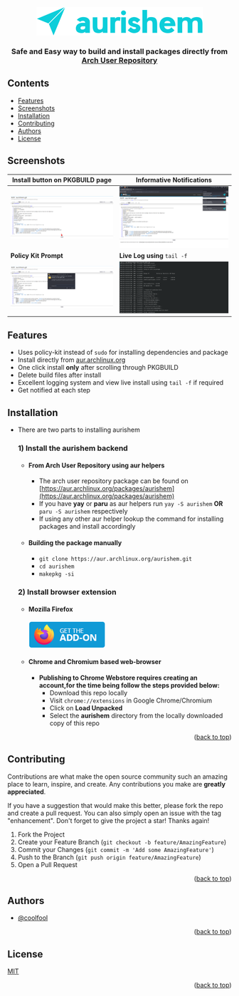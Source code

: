 <div align="center" id = "top">
  <img src="static/aurishem.png"  alt="aurishem logo"/>
  <h3>Safe and Easy way to build and install packages directly from <a href="https://aur.archlinux.org">Arch User Repository</a></h3> 
</div>

## Contents
- [Features](#Features)
- [Screenshots](#Screenshots)
- [Installation](#Installation)
- [Contributing](#Contributing)
- [Authors](#Authors)
- [License](#License)

## Screenshots

| Install button on PKGBUILD page                                                                                       | Informative Notifications                                                                                                |
|-----------------------------------------------------------------------------------------------------------------------|--------------------------------------------------------------------------------------------------------------------------|
| ![Install Button](https://raw.githubusercontent.com/CoolFool/aurishem-extension/main/static/install_button.png)       | ![Informative Notifications](https://raw.githubusercontent.com/CoolFool/aurishem-extension/main/static/notification.png) |                                                                                                               |                                                                                                               |
| **Policy Kit Prompt**                                                                                                 | **Live Log using** `tail -f`                                                                                             |
| ![Policy Kit Prompt](https://raw.githubusercontent.com/CoolFool/aurishem-extension/main/static/policy-kit-prompt.png) | ![Live Log](https://raw.githubusercontent.com/CoolFool/aurishem-extension/main/static/live-log.png)                      |



## Features

- Uses policy-kit instead of `sudo` for installing dependencies and package
- Install directly from [aur.archlinux.org](https://aur.archlinux.org)
- One click install **only** after scrolling through PKGBUILD
- Delete build files after install
- Excellent logging system and view live install using `tail -f` if required
- Get notified at each step

## Installation
- There are two parts to installing aurishem
  ### 1) Install the aurishem backend
  - #### From Arch User Repository using aur helpers
    - The arch user repository package can be found on [https://aur.archlinux.org/packages/aurishem](https://aur.archlinux.org/packages/aurishem)
    - If you have **yay** or **paru** as aur helpers run ```yay -S aurishem``` **OR**  ```paru -S aurishem``` respectively
    - If using any other aur helper lookup the command for installing packages and install accordingly
  - #### Building the package manually
    - ```git clone https://aur.archlinux.org/aurishem.git```
    - ```cd aurishem```
    - ```makepkg -si```
  ### 2) Install browser extension
  - #### Mozilla Firefox
    [![Firefox Addon](https://raw.githubusercontent.com/CoolFool/aurishem-extension/main/static/get-the-addon.png)](https://addons.mozilla.org/en-US/firefox/addon/aurishem/)
  - #### Chrome and Chromium based web-browser
    - **Publishing to Chrome Webstore requires creating an account,for the time being follow the steps provided below:**
      - Download this repo locally
      - Visit `chrome://extensions` in Google Chrome/Chromium
      - Click on **Load Unpacked**
      - Select the **aurishem** directory from the locally downloaded copy of this repo
<p align="right">(<a href="#top">back to top</a>)</p>

## Contributing

Contributions are what make the open source community such an amazing place to learn, inspire, and create. Any contributions you make are **greatly appreciated**.

If you have a suggestion that would make this better, please fork the repo and create a pull request. You can also simply open an issue with the tag "enhancement".
Don't forget to give the project a star! Thanks again!

1. Fork the Project
2. Create your Feature Branch (`git checkout -b feature/AmazingFeature`)
3. Commit your Changes (`git commit -m 'Add some AmazingFeature'`)
4. Push to the Branch (`git push origin feature/AmazingFeature`)
5. Open a Pull Request

<p align="right">(<a href="#top">back to top</a>)</p>


## Authors

- [@coolfool](https://www.github.com/coolfool)

<p align="right">(<a href="#top">back to top</a>)</p>

## License

[MIT](https://choosealicense.com/licenses/mit/)

<p align="right">(<a href="#top">back to top</a>)</p>

